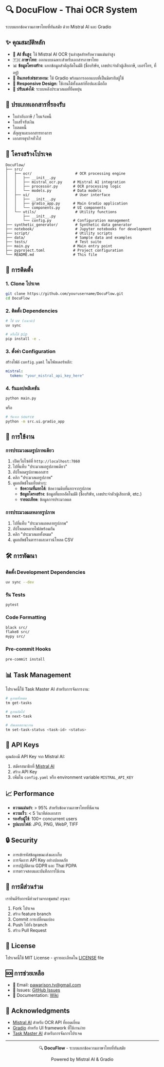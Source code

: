# 🔍 DocuFlow - Thai OCR System

ระบบแยกข้อความภาษาไทยที่ทันสมัย ด้วย Mistral AI และ Gradio

## ✨ คุณสมบัติหลัก

- 🤖 **AI ขั้นสูง**: ใช้ Mistral AI OCR รุ่นล่าสุดสำหรับความแม่นยำสูง
- 🇹🇭 **ภาษาไทย**: ออกแบบเฉพาะสำหรับเอกสารภาษาไทย
- 📊 **ข้อมูลโครงสร้าง**: แยกข้อมูลสำคัญอัตโนมัติ (ชื่อบริษัท, เลขประจำตัวผู้เสียภาษี, เบอร์โทร, ที่อยู่)
- 🎨 **อินเทอร์เฟซสวยงาม**: ใช้ Gradio พร้อมการออกแบบที่เป็นมิตรกับผู้ใช้
- 📱 **Responsive Design**: ใช้งานได้ทั้งเดสก์ท็อปและมือถือ
- 🔧 **ปรับแต่งได้**: ระบบหลังประมวลผลที่ยืดหยุ่น

## 🎯 ประเภทเอกสารที่รองรับ

- ใบกำกับภาษี / ใบแจ้งหนี้
- ใบเสร็จรับเงิน
- ใบลดหนี้
- สัญญาและเอกสารทางการ
- เอกสารธุรกิจทั่วไป

## 📁 โครงสร้างโปรเจค

```
DocuFlow/
├── src/
│   ├── ocr/                    # OCR processing engine
│   │   ├── __init__.py
│   │   ├── mistral_ocr.py     # Mistral AI integration
│   │   ├── processor.py       # OCR processing logic
│   │   └── models.py          # Data models
│   ├── ui/                     # User interface
│   │   ├── __init__.py
│   │   ├── gradio_app.py      # Main Gradio application
│   │   └── components.py      # UI components
│   └── utils/                  # Utility functions
│       ├── __init__.py
│       └── config.py          # Configuration management
├── synthetic_generator/        # Synthetic data generator
├── notebook/                   # Jupyter notebooks for development
├── script/                     # Utility scripts
├── data/                       # Sample data and examples
├── tests/                      # Test suite 
├── main.py                    # Main entry point
├── pyproject.toml             # Project configuration
└── README.md                  # This file
```

## 🚀 การติดตั้ง

### 1. Clone โปรเจค

```bash
git clone https://github.com/yourusername/DocuFlow.git
cd DocuFlow
```

### 2. ติดตั้ง Dependencies

```bash
# ใช้ uv (แนะนำ)
uv sync

# หรือใช้ pip
pip install -e .
```

### 3. ตั้งค่า Configuration

สร้างไฟล์ `config.yaml` ในโฟลเดอร์หลัก:

```yaml
mistral:
  token: "your_mistral_api_key_here"
```

### 4. รันแอปพลิเคชัน

```bash
python main.py
```

หรือ

```bash
# รันจาก source
python -m src.ui.gradio_app
```

## 🔧 การใช้งาน

### การประมวลผลรูปภาพเดียว

1. เปิดเว็บไซต์ที่ `http://localhost:7860`
2. ไปที่แท็บ "ประมวลผลรูปภาพเดียว"
3. อัปโหลดรูปภาพเอกสาร
4. คลิก "ประมวลผลรูปภาพ"
5. ดูผลลัพธ์ในแท็บต่างๆ:
   - **ข้อความที่แยกได้**: ข้อความดิบที่แยกจากรูปภาพ
   - **ข้อมูลโครงสร้าง**: ข้อมูลที่แยกอัตโนมัติ (ชื่อบริษัท, เลขประจำตัวผู้เสียภาษี, etc.)
   - **รายละเอียด**: ข้อมูลการประมวลผล

### การประมวลผลหลายรูปภาพ

1. ไปที่แท็บ "ประมวลผลหลายรูปภาพ"
2. อัปโหลดหลายไฟล์พร้อมกัน
3. คลิก "ประมวลผลทั้งหมด"
4. ดูผลลัพธ์ในตารางและดาวน์โหลด CSV

## 🛠️ การพัฒนา

### ติดตั้ง Development Dependencies

```bash
uv sync --dev
```

### รัน Tests

```bash
pytest
```

### Code Formatting

```bash
black src/
flake8 src/
mypy src/
```

### Pre-commit Hooks

```bash
pre-commit install
```

## 📊 Task Management

โปรเจคนี้ใช้ Task Master AI สำหรับการจัดการงาน:

```bash
# ดูงานทั้งหมด
tm get-tasks

# ดูงานถัดไป
tm next-task

# อัพเดทสถานะงาน
tm set-task-status <task-id> <status>
```

## 🔑 API Keys

คุณต้องมี API Key จาก Mistral AI:

1. สมัครสมาชิกที่ [Mistral AI](https://mistral.ai/)
2. สร้าง API Key
3. เพิ่มใน `config.yaml` หรือ environment variable `MISTRAL_API_KEY`

## 📈 Performance

- **ความแม่นยำ**: > 95% สำหรับข้อความภาษาไทยที่ชัดเจน
- **ความเร็ว**: < 5 วินาทีต่อเอกสาร
- **รองรับผู้ใช้**: 100+ concurrent users
- **รูปแบบไฟล์**: JPG, PNG, WebP, TIFF

## 🔒 Security

- การเข้ารหัสข้อมูลขณะส่งและเก็บ
- การจัดการ API Key อย่างปลอดภัย
- การปฏิบัติตาม GDPR และ Thai PDPA
- การตรวจสอบและบันทึกการใช้งาน

## 🤝 การมีส่วนร่วม

เรายินดีรับการมีส่วนร่วมจากชุมชน! กรุณา:

1. Fork โปรเจค
2. สร้าง feature branch
3. Commit การเปลี่ยนแปลง
4. Push ไปยัง branch
5. สร้าง Pull Request

## 📝 License

โปรเจคนี้ใช้ MIT License - ดูรายละเอียดใน [LICENSE](LICENSE) file

## 🆘 การช่วยเหลือ

- 📧 Email: pawarison.ty@gmail.com
- 🐛 Issues: [GitHub Issues](https://github.com/yourusername/DocuFlow/issues)
- 📖 Documentation: [Wiki](https://github.com/yourusername/DocuFlow/wiki)

## 🎉 Acknowledgments

- [Mistral AI](https://mistral.ai/) สำหรับ OCR API ที่ยอดเยี่ยม
- [Gradio](https://gradio.app/) สำหรับ UI framework ที่ใช้งานง่าย
- [Task Master AI](https://taskmaster.ai/) สำหรับการจัดการโปรเจค

---

<div align="center">
  <p>🔍 <strong>DocuFlow</strong> - ระบบแยกข้อความภาษาไทยที่ทันสมัย</p>
  <p>Powered by Mistral AI & Gradio</p>
</div>